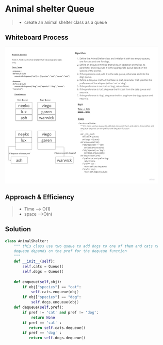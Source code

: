 # Animal shelter Queue

> - create an animal shelter class as a queue

## Whiteboard Process

![CC12](./CC12.jpg)

## Approach & Efficiency

> - Time --> O(1)
> - space -->O(n)

## Solution

```python
class AnimalShelter:
    """ this class use two queue to add dogs to one of them and cats to the another and
    dequeue depands on the pref for the dequeue function
    """
    def __init__(self):
        self.cats = Queue()
        self.dogs = Queue()

    def enqueue(self,obj):
        if obj["species"] == "cat":
            self.cats.enqueue(obj)
        if obj["species"] == "dog":
            self.dogs.enqueue(obj)
    def dequeue(self,pref):
        if pref != 'cat' and pref != 'dog':
            return None
        if pref == 'cat' :
           return self.cats.dequeue()
        if pref == 'dog' :
           return self.dogs.dequeue()
```
